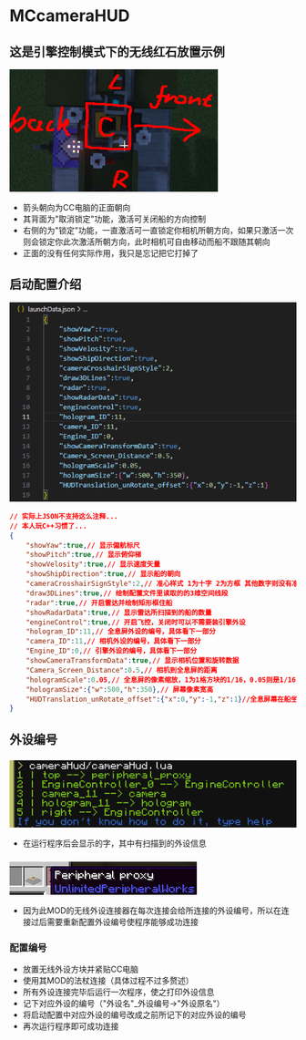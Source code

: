 # MCcameraHUD
## 这是引擎控制模式下的无线红石放置示例
![放置位置示例](https://raw.githubusercontent.com/wufafihfi/MCcameraHUD/refs/heads/main/image/ab2dc6a6-e064-4301-b1e9-7742f9a5e4b1.png "放置位置示例")
- 箭头朝向为CC电脑的正面朝向
- 其背面为"取消锁定"功能，激活可关闭船的方向控制
- 右侧的为"锁定"功能，一直激活可一直锁定你相机所朝方向，如果只激活一次则会锁定你此次激活所朝方向，此时相机可自由移动而船不跟随其朝向
- 正面的没有任何实际作用，我只是忘记把它打掉了
## 启动配置介绍
![启动配置示例](https://raw.githubusercontent.com/wufafihfi/MCcameraHUD/refs/heads/main/image/94feea1a-2e2d-4a0e-b410-0ea227a90d29.png "启动配置示例")
```json
// 实际上JSON不支持这么注释...
// 本人玩C++习惯了...
{
    "showYaw":true,// 显示偏航标尺
    "showPitch":true,// 显示俯仰梯
    "showVelosity":true,// 显示速度矢量
    "showShipDirection":true,// 显示船的朝向
    "cameraCrosshairSignStyle":2,// 准心样式 1为十字 2为方框 其他数字则没有准心
    "draw3DLines":true,// 绘制配置文件里读取的的3维空间线段
    "radar":true,// 开启雷达并绘制矩形框住船
    "showRadarData":true,// 显示雷达所扫描到的船的数量
    "engineControl":true,// 开启飞控，关闭时可以不需要装引擎外设
    "hologram_ID":11,// 全息屏外设的编号，具体看下一部分
    "camera_ID":11,// 相机外设的编号，具体看下一部分
    "Engine_ID":0,// 引擎外设的编号，具体看下一部分
    "showCameraTransformData":true,// 显示相机位置和旋转数据
    "Camera_Screen_Distance":0.5,// 相机到全息屏的距离
    "hologramScale":0.05,// 全息屏的像素缩放，1为1格方块的1/16，0.05则是1/16/20
    "hologramSize":{"w":500,"h":350},// 屏幕像素宽高
    "HUDTranslation_unRotate_offset":{"x":0,"y":-1,"z":1}//全息屏幕在船坐标系内相对于屏幕方块的位置偏移
}
```
## 外设编号
### 
![外设编号示例](https://raw.githubusercontent.com/wufafihfi/MCcameraHUD/refs/heads/main/image/015f393b-4a92-46ad-88f0-37e93d16e6cd.png "外设编号示例")
- 在运行程序后会显示的字，其中有扫描到的外设信息
### 
![无线外设方块](https://raw.githubusercontent.com/wufafihfi/MCcameraHUD/refs/heads/main/image/0ab6ed67-0d3a-4824-ab87-3db29d513718.png "无线外设方块")
- 因为此MOD的无线外设连接器在每次连接会给所连接的外设编号，所以在连接过后需要重新配置外设编号使程序能够成功连接
### 配置编号
- 放置无线外设方块并紧贴CC电脑
- 使用其MOD的法杖连接（具体过程不过多赘述）
- 所有外设连接完毕后运行一次程序，使之打印外设信息
- 记下对应外设的编号（"外设名"_外设编号->"外设原名"）
- 将启动配置中对应外设的编号改成之前所记下的对应外设的编号
- 再次运行程序即可成功连接
